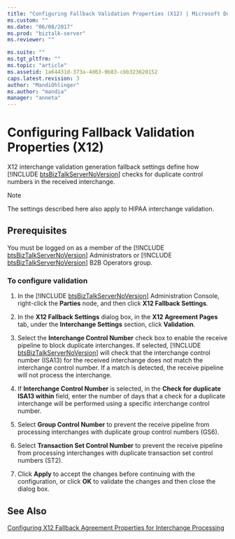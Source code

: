```yaml
---
title: "Configuring Fallback Validation Properties (X12) | Microsoft Docs"
ms.custom: ""
ms.date: "06/08/2017"
ms.prod: "biztalk-server"
ms.reviewer: ""

ms.suite: ""
ms.tgt_pltfrm: ""
ms.topic: "article"
ms.assetid: 1a64431d-373a-4d63-9b83-cbb323620152
caps.latest.revision: 3
author: "MandiOhlinger"
ms.author: "mandia"
manager: "anneta"
---
```

# Configuring Fallback Validation Properties (X12)
X12 interchange validation generation fallback settings define how [!INCLUDE [btsBizTalkServerNoVersion](../includes/btsbiztalkservernoversion-md.md)] checks for duplicate control numbers in the received interchange.  
  
> [!NOTE]
>  The settings described here also apply to HIPAA interchange validation.  
  
## Prerequisites  
 You must be logged on as a member of the [!INCLUDE [btsBizTalkServerNoVersion](../includes/btsbiztalkservernoversion-md.md)] Administrators or [!INCLUDE [btsBizTalkServerNoVersion](../includes/btsbiztalkservernoversion-md.md)] B2B Operators group.  
  
### To configure validation  
  
1. In the [!INCLUDE [btsBizTalkServerNoVersion](../includes/btsbiztalkservernoversion-md.md)] Administration Console, right-click the <strong>Parties</strong> node, and then click <strong>X12 Fallback Settings</strong>.  
  
2. In the **X12 Fallback Settings** dialog box, in the **X12 Agreement Pages** tab, under the **Interchange Settings** section, click **Validation**.  
  
3. Select the <strong>Interchange Control Number</strong> check box to enable the receive pipeline to block duplicate interchanges. If selected, [!INCLUDE [btsBizTalkServerNoVersion](../includes/btsbiztalkservernoversion-md.md)] will check that the interchange control number (ISA13) for the received interchange does not match the interchange control number. If a match is detected, the receive pipeline will not process the interchange.  
  
4. If **Interchange Control Number** is selected, in the **Check for duplicate ISA13 within** field, enter the number of days that a check for a duplicate interchange will be performed using a specific interchange control number.  
  
5. Select **Group Control Number** to prevent the receive pipeline from processing interchanges with duplicate group control numbers (GS6).  
  
6. Select **Transaction Set Control Number** to prevent the receive pipeline from processing interchanges with duplicate transaction set control numbers (ST2).  
  
7. Click **Apply** to accept the changes before continuing with the configuration, or click **OK** to validate the changes and then close the dialog box.  
  
## See Also  
 [Configuring X12 Fallback Agreement Properties for Interchange Processing](../core/configuring-x12-fallback-agreement-properties-for-interchange-processing.md)